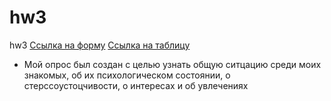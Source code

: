 # hw3
hw3
[Ссылка на форму](https://docs.google.com/forms/d/1JopK9fqaUCIc6ftxmqCzMIigfPlx8AcTqvBfVS6PWrA/edit)
[Ссылка на таблицу](https://docs.google.com/spreadsheets/d/13a6LoiwaczkCAb0uL5XoHJzVN_Ov5V0FVRmkJ76ZLb8/edit#gid=281604025&fvid=86389806)
* Мой опрос был создан с целью узнать общую ситцацию среди моих знакомых, об их психологическом состоянии, о стерссоустоцчивости, о интересах и об увлечениях
